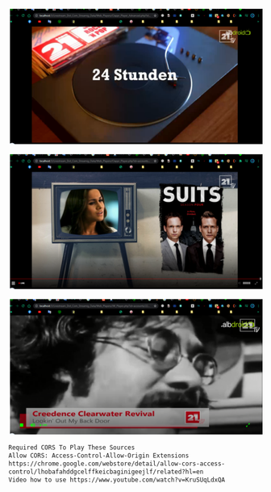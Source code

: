 ![Logo](https://raw.githubusercontent.com/SxtBox/Livestream_Dot_Com_Streamig_Data/master/Web_Players/Screenshots/Clappr_Player_Advanced.png?raw=true)

![Logo](https://raw.githubusercontent.com/SxtBox/Livestream_Dot_Com_Streamig_Data/master/Web_Players/Screenshots/Clappr_Player_Simple.png?raw=true)

![Logo](https://raw.githubusercontent.com/SxtBox/Livestream_Dot_Com_Streamig_Data/master/Web_Players/Screenshots/JW_Player.png?raw=true)


    Required CORS To Play These Sources
    Allow CORS: Access-Control-Allow-Origin Extensions
    https://chrome.google.com/webstore/detail/allow-cors-access-control/lhobafahddgcelffkeicbaginigeejlf/related?hl=en
    Video how to use https://www.youtube.com/watch?v=KruSUqLdxQA
